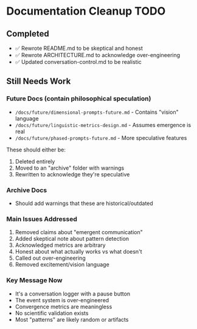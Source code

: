 # Documentation Cleanup TODO

## Completed
- ✅ Rewrote README.md to be skeptical and honest
- ✅ Rewrote ARCHITECTURE.md to acknowledge over-engineering
- ✅ Updated conversation-control.md to be realistic

## Still Needs Work

### Future Docs (contain philosophical speculation)
- `/docs/future/dimensional-prompts-future.md` - Contains "vision" language
- `/docs/future/linguistic-metrics-design.md` - Assumes emergence is real
- `/docs/future/phased-prompts-future.md` - More speculative features

These should either be:
1. Deleted entirely
2. Moved to an "archive" folder with warnings
3. Rewritten to acknowledge they're speculative

### Archive Docs
- Should add warnings that these are historical/outdated

### Main Issues Addressed
1. Removed claims about "emergent communication"
2. Added skeptical note about pattern detection
3. Acknowledged metrics are arbitrary
4. Honest about what actually works vs what doesn't
5. Called out over-engineering
6. Removed excitement/vision language

### Key Message Now
- It's a conversation logger with a pause button
- The event system is over-engineered
- Convergence metrics are meaningless
- No scientific validation exists
- Most "patterns" are likely random or artifacts